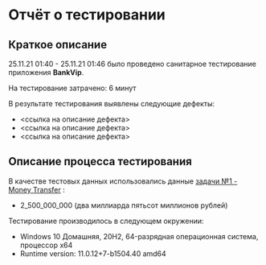 # Отчёт о тестировании <BankVip>

## Краткое описание

25.11.21 01:40 - 25.11.21 01:46 было проведено санитарное тестирование приложения **BankVip**.

На тестирование затрачено: 6 минут

В результате тестирования выявлены следующие дефекты:
* <ссылка на описание дефекта>
* <ссылка на описание дефекта>
* <ссылка на описание дефекта> 

## Описание процесса тестирования


В качестве тестовых данных использовались данные [задачи №1 - Money Transfer](https://github.com/netology-code/javaqa-homeworks/blob/master/intro/MERGED.md) :
* 2_500_000_000 (два миллиарда пятьсот миллионов рублей)


Тестирование производилось в следующем окружении:
* Windows 10 Домашняя, 20H2, 64-разрядная операционная система, процессор x64
* Runtime version: 11.0.12+7-b1504.40 amd64
